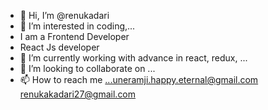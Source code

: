 - 👋 Hi, I’m @renukadari
- 👀 I’m interested in coding,...
- I am a Frontend Developer
- React Js developer 
- 🌱 I’m currently working with  advance in react, redux, ...
- 💞️ I’m looking to collaborate on ...
- 📫 How to reach me ...uneramji.happy.eternal@gmail.com renukakadari27@gmail.com

<!---
renukadari/renukadari is a ✨ special ✨ repository because its `README.md` (this file) appears on your GitHub profile.
You can click the Preview link to take a look at your changes.
--->
